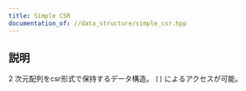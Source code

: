 ```yaml
---
title: Simple CSR
documentation_of: //data_structure/simple_csr.hpp
---
```


## 説明

$2$ 次元配列をcsr形式で保持するデータ構造。 `[]` によるアクセスが可能。